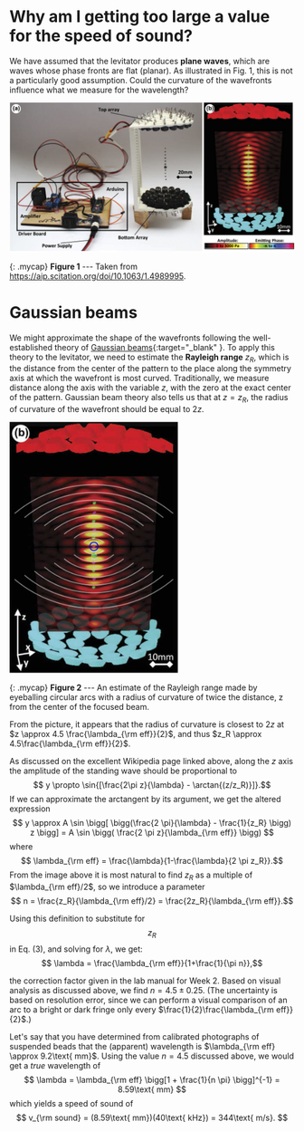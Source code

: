 # Why am I getting too large a value for the speed of sound?

We have assumed that the levitator produces  **plane waves**, which are waves whose phase fronts are flat (planar). As illustrated in Fig. 1, this is not a particularly good assumption. Could the curvature of the wavefronts influence what we measure for the wavelength?


![A figure from the paper describing our levitators](images/1.4989995.figures.online.f1.jpg)

{: .mycap}
**Figure 1** --- Taken from https://aip.scitation.org/doi/10.1063/1.4989995.


# Gaussian beams

We might approximate the shape of the wavefronts following the well-established theory of [Gaussian beams](https://en.wikipedia.org/wiki/Gaussian_beam){:target="_blank" }. To apply this theory to the levitator, we need to estimate the **Rayleigh range** $z_R$, which is the distance from the center of the pattern to the place along the symmetry axis at which the wavefront is most curved. Traditionally, we measure distance along the axis with the variable $z$, with the zero at the exact center of the pattern.  Gaussian beam theory also tells us that at $z=z_R$, the radius of curvature of the wavefront should be equal to $2z$.

<p class="center" markdown="0">
  <img src='images/Gouy-with-circles2.png' alt='Gouy with circles' style='width: 300px;'>
</p>

{: .mycap}
**Figure 2** --- An estimate of the Rayleigh range made by eyeballing circular arcs with a radius of curvature of twice the distance, z from the center of the focused beam.


From the picture, it appears that the radius of curvature is closest to $2z$ at $z \approx 4.5 \frac{\lambda_{\rm eff}}{2}$, and thus $z_R \approx 4.5\frac{\lambda_{\rm eff}}{2}$. 

As discussed on the excellent Wikipedia page linked above, along the $z$ axis the amplitude of the standing wave should be proportional to
$$  y \propto \sin{[\frac{2\pi z}{\lambda} - \arctan{(z/z_R)}]}.$$
If we can approximate the arctangent by its argument, we get the altered expression
$$    y \approx A \sin \bigg[ \bigg(\frac{2 \pi}{\lambda} - \frac{1}{z_R} \bigg) z \bigg]
    = A \sin \bigg( \frac{2 \pi z}{\lambda_{\rm eff}} \bigg) $$
where
$$ \lambda_{\rm eff} = \frac{\lambda}{1-\frac{\lambda}{2 \pi z_R}}.$$
From the image above it is most natural to find $z_R$ as a multiple of $\lambda_{\rm eff}/2$, so we introduce a parameter
$$ n = \frac{z_R}{\lambda_{\rm eff}/2} = \frac{2z_R}{\lambda_{\rm eff}}.$$

Using this definition to substitute for $$z_R$$ in Eq. (3), and solving for $\lambda$, we get:
$$ \lambda = \frac{\lambda_{\rm eff}}{1+\frac{1}{\pi n}},$$

the correction factor given in the lab manual for Week 2.  Based on visual analysis as discussed above, we find $n = 4.5 \pm 0.25$.  (The uncertainty is based on resolution error, since we can perform a visual comparison of an arc to a bright or dark fringe only every $\frac{1}{2}\frac{\lambda_{\rm eff}}{2}$.)

Let's say that you have determined from calibrated photographs of suspended beads that the (apparent) wavelength is $\lambda_{\rm eff} \approx 9.2\text{ mm}$. Using the value $n = 4.5$ discussed above, we would get a _true_ wavelength of
$$
  \lambda = \lambda_{\rm eff} \bigg[1 + \frac{1}{n \pi} \bigg]^{-1} = 8.59\text{ mm}
$$
which yields a speed of sound of
$$
  v_{\rm sound} = (8.59\text{ mm})(40\text{ kHz}) = 344\text{ m/s}.
$$

<!-- To provide a rough sanity check on this analysis, if we use the uncorrected estimate of the wavelength from the expected value using $$v_{\rm sound} = 343 \text{ m/s}$$ and the drive frequency of 40 kHz, we get an estimated Rayleigh range of
\begin{equation}\label{eq:Rayleigh-range}
  z_R \approx \frac{9}{4} \times (343\text{ m/s}) (40\text{ kHz}) = 31\text{ mm}.
\end{equation}

Using the unshifted wavelength, $$\lambda = 8.575\text{ mm}$$, we get
\begin{equation}
  \lambda_{\rm eff} = 8.970\text{ mm}
\end{equation}
from which we would naively estimate the speed of sound to be
\begin{equation}
  v_{\rm naive} = (8.970\text{ mm})(40\text{ kHz}) = 359\text{ m/s}.
\end{equation}
x
-->

<!--I commented this out for now but am willing to switch back - You can use the above analysis to determine how to correct the value you measure for the wavelength to that of a plane wave from which you can easily determine the speed of sound. (Note: We are not providing you the final formula to use; you need to read and understand the above analysis to determine how to correct the value you measured for the wavelength under the assumption that you were looking at plane waves to a more honest estimate that accounts for the curvature of the wavefronts from which you may infer an accurate speed of sound.)-->
